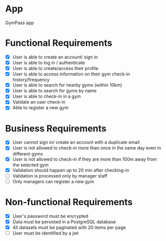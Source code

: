 # App

GymPass app

# Functional Requirements

- [x] User is able to create an account/ sign in
- [x] User is able to log in / authenticate
- [x] User is able to create/access their profile
- [x] User is able to access information on their gym check-in history/frequency
- [x] User is able to search for nearby gyms (within 10km)
- [x] User is able to search for gyms by name
- [x] User is able to check-in in a gym
- [x] Validate an user check-in
- [x] Able to register a new gym

# Business Requirements

- [x] User cannot sign in/ create an account with a duplicate email
- [x] User is not allowed to check-in more than once in the same day even in different gyms
- [x] User is not allowed to check-in if they are more than 100m away from the selected gym
- [x] Validation should happen up to 20 min after checking-in
- [ ] Validation is processed only by manager staff
- [ ] Only managers can register a new gym

# Non-functional Requirements

- [x] User's password must be encrypted
- [x] Data must be persisted in a PostgreSQL database
- [x] All datasets must be paginated with 20 items per page
- [ ] User must be identified by a jwt
